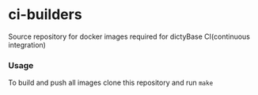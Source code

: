# ci-builders
Source repository for docker images required for dictyBase CI(continuous integration)

### Usage
To build and push all images clone this repository and run `make`   

